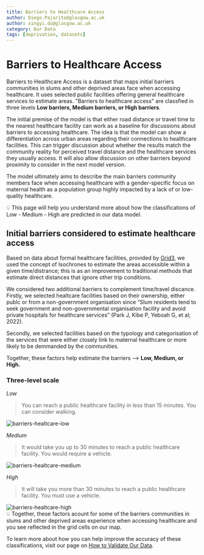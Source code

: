 ```yaml
---
title: Barriers to Healthcare Access
author: Diego.Pajarito@glasgow.ac.uk
author: xingyi.du@glasgow.ac.uk
category: Our Data
tags: [deprivation, datasets]  
---
```


# Barriers to Healthcare Access

Barriers to Healthcare Access is a dataset that maps initial barriers communities in slums and other deprived areas face when accessing healthcare. It uses selected public facilities offering general healthcare services to estimate areas. "Barriers to healthcare access" are classfied in three levels **Low barriers, Medium barriers, or High barriers**.

The initial premise of the model is that either road distance or travel time to the nearest healthcare facility can work as a baseline for discussions about barriers to accessing healthcare. The idea is that the model can show a differentiation across urban areas regarding their connections to healthcare facilities. This can trigger discussion about whether the results match the community reality for perceived travel distance and the healthcare services they usually access. It will also allow discussion on other barriers beyond proximity to consider in the next model version. 

The model ultimately aims to describe the main barriers community members face when accessing healthcare with a gender-specific focus on maternal health as a population group highly impacted by a lack of or low-quality healthcare.

<aside>
💡 This page will help you understand more about how the classifications of Low - Medium - High are predicted in our data model.

</aside>

## Initial barriers considered to estimate healthcare access


Based on data about formal healthcare facilities, provided by [Grid3](https://data.grid3.org/), we used the concept of Isochrones to estimate the areas accessible within a given time/distrance; this is as an improvement to traditional methods that estimate direct distances that ignore other trip conditions. 

We considered two additional barriers to complement time/travel discance. Firstly, we selected healtcare facilities based on their ownership, either publc or from a non-government organisation since “Slum residents tend to seek government and non-governmental organisation facility and avoid private hospitals for healthcare services” (Park J, Kibe P, Yeboah G, et al; 2022). 

Secondly, we selected facilities based on the typology and categorisation of the services that were either closely link to maternal healthcare or more likely to be demmanded by the communities.

Together, these factors help estimate the barriers —> **Low, Medium, or High.**


### Three-level scale

*Low* 
<blockquote > You can reach a public healthcare facility in less than 15 minutes. You can consider walking.
</blockquote>
<img src="/docs/our-data/barriers-to-healthcare-access/barriers-health-care-low.png" alt="barriers-healtcare-low"/>


*Medium*
<blockquote> It would take you up to 30 minutes to reach a public healthcare facility. You would require a vehicle.
</blockquote>
<img src="/docs/our-data/barriers-to-healthcare-access/barriers-health-care-medium.png" alt="barriers-healtcare-medium"/>

*High*
<blockquote > It will take you more than 30 minutes to reach a public healthcare facility. You must use a vehicle.
</blockquote>
<img src="/docs/our-data/barriers-to-healthcare-access/barriers-health-care-high.png" alt="barriers-healtcare-high"/>


<aside>
💡 Together, these factors acount for some of the barriers communities in slums and other deprived areas experience when accessing healthcare and you see reflected in the grid cells on our map. 

To learn more about how you can help improve the accuracy of these classifications, visit our page on [How to Validate Our Data](/docs/using-the-map/how-to-validate-our-data).

</aside>
